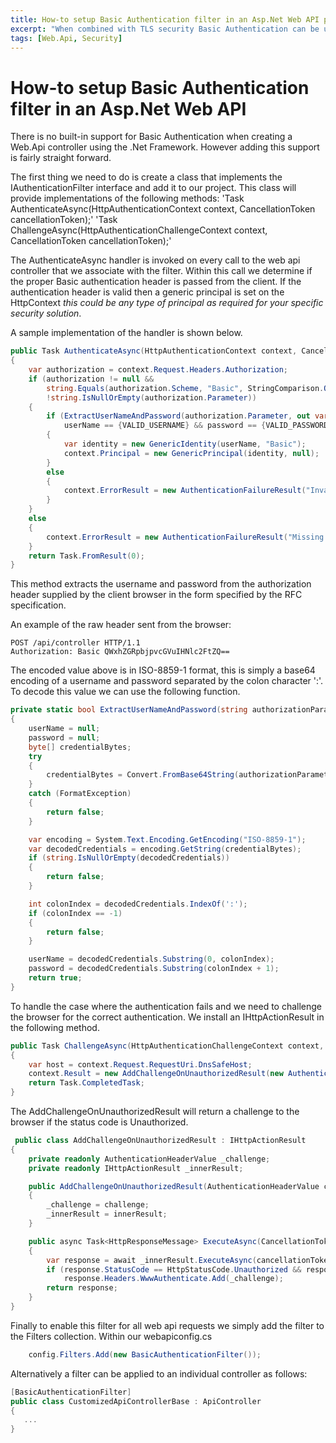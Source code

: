 ```yaml
---
title: How-to setup Basic Authentication filter in an Asp.Net Web API project
excerpt: "When combined with TLS security Basic Authentication can be useful in situations where interfacing with another party may dictate this choice for you."
tags: [Web.Api, Security]
---
```


# How-to setup Basic Authentication filter in an Asp.Net Web API

There is no built-in support for Basic Authentication when creating a Web.Api controller using the .Net Framework. However adding this support is fairly straight forward.

The first thing we need to do is create a class that implements the IAuthenticationFilter interface and add it to our project. This class will provide implementations of the following methods:
'Task AuthenticateAsync(HttpAuthenticationContext context, CancellationToken cancellationToken);'
'Task ChallengeAsync(HttpAuthenticationChallengeContext context, CancellationToken cancellationToken);'

The AuthenticateAsync handler is invoked on every call to the web api controller that we associate with the filter. Within this call we determine if the proper Basic authentication header is passed from the client. If the authentication header is valid then a generic principal is set on the HttpContext _this could be any type of principal as required for your specific security solution_.

A sample implementation of the handler is shown below.

```c#
public Task AuthenticateAsync(HttpAuthenticationContext context, CancellationToken cancellationToken)
{
    var authorization = context.Request.Headers.Authorization;
    if (authorization != null &&
        string.Equals(authorization.Scheme, "Basic", StringComparison.OrdinalIgnoreCase) &&
        !string.IsNullOrEmpty(authorization.Parameter))
    {
        if (ExtractUserNameAndPassword(authorization.Parameter, out var userName, out var password) &&
            userName == {VALID_USERNAME} && password == {VALID_PASSWORD})
        {
            var identity = new GenericIdentity(userName, "Basic");
            context.Principal = new GenericPrincipal(identity, null);
        }
        else
        {
            context.ErrorResult = new AuthenticationFailureResult("Invalid username or password", context.Request);
        }
    }
    else
    {
        context.ErrorResult = new AuthenticationFailureResult("Missing auth", context.Request);
    }
    return Task.FromResult(0);
}
```

This method extracts the username and password from the authorization header supplied by the client browser in the form specified
by the RFC specification.

An example of the raw header sent from the browser:

```HTTP
POST /api/controller HTTP/1.1
Authorization: Basic QWxhZGRpbjpvcGVuIHNlc2FtZQ==
```

The encoded value above is in ISO-8859-1 format, this is simply a base64 encoding of a username and password separated by the colon character ':'. To decode this value we can use the following function.

```c#
private static bool ExtractUserNameAndPassword(string authorizationParameter, out string userName, out string password)
{
    userName = null;
    password = null;
    byte[] credentialBytes;
    try
    {
        credentialBytes = Convert.FromBase64String(authorizationParameter);
    }
    catch (FormatException)
    {
        return false;
    }

    var encoding = System.Text.Encoding.GetEncoding("ISO-8859-1");
    var decodedCredentials = encoding.GetString(credentialBytes);
    if (string.IsNullOrEmpty(decodedCredentials))
    {
        return false;
    }

    int colonIndex = decodedCredentials.IndexOf(':');
    if (colonIndex == -1)
    {
        return false;
    }

    userName = decodedCredentials.Substring(0, colonIndex);
    password = decodedCredentials.Substring(colonIndex + 1);
    return true;
}
```

To handle the case where the authentication fails and we need to challenge the browser for the correct authentication. We install an IHttpActionResult in the following method.

```c#
public Task ChallengeAsync(HttpAuthenticationChallengeContext context, CancellationToken cancellationToken)
{
    var host = context.Request.RequestUri.DnsSafeHost;
    context.Result = new AddChallengeOnUnauthorizedResult(new AuthenticationHeaderValue("Basic", "realm=\"" + host + "\""), context.Result);
    return Task.CompletedTask;
}
```

The AddChallengeOnUnauthorizedResult will return a challenge to the browser if the status code is Unauthorized.

```c#
 public class AddChallengeOnUnauthorizedResult : IHttpActionResult
{
    private readonly AuthenticationHeaderValue _challenge;
    private readonly IHttpActionResult _innerResult;

    public AddChallengeOnUnauthorizedResult(AuthenticationHeaderValue challenge, IHttpActionResult innerResult)
    {
        _challenge = challenge;
        _innerResult = innerResult;
    }

    public async Task<HttpResponseMessage> ExecuteAsync(CancellationToken cancellationToken)
    {
        var response = await _innerResult.ExecuteAsync(cancellationToken);
        if (response.StatusCode == HttpStatusCode.Unauthorized && response.Headers.WwwAuthenticate.All(h => h.Scheme != _challenge.Scheme))
            response.Headers.WwwAuthenticate.Add(_challenge);
        return response;
    }
}
```

Finally to enable this filter for all web api requests we simply add the filter to the Filters collection. Within our webapiconfig.cs

```c#
    config.Filters.Add(new BasicAuthenticationFilter());
```

Alternatively a filter can be applied to an individual controller as follows:

```c#
[BasicAuthenticationFilter]
public class CustomizedApiControllerBase : ApiController
{
   ...
}
```
